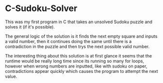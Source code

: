 # C-Sudoku-Solver
This was my first program in C that takes an unsolved Sudoku puzzle and solves it (if it's possible).

The general logic of the solution is it finds the next empty square and inputs a valid number, then it continues doing the same until there is a contradiction in the puzzle and then trys the next possible valid number.

The interesting thing about this solution is at first glance it seems that the runtime would be really long time since its running so many for loops, however when wrong numbers are inputted, like with sudoku on paper, contradictions appear quickly which causes the program to attempt the next value.
